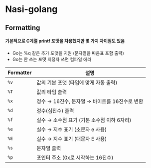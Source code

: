 # Nasi-golang

## Formatting

#### 기본적으로 C계열 printf 포맷을 차용했지만 몇 가지 차이점도 있음
- Go는 %q 같은 추가 포맷을 지원 (문자열을 따옴표 포함 출력)
- Go는 안 쓰는 포맷 지정자 쓰면 컴파일 에러

| Formatter | 설명 |
|-----------|------|
| `%v` | 값의 기본 포맷 (타입에 맞게 자동 출력) |
| `%T` | 값의 타입 출력 |
| `%x` | 정수 → 16진수, 문자열 → 바이트를 16진수로 변환 |
| `%d` | 정수(십진수) 출력 |
| `%f` | 실수 → 소수점 표기 (기본 소수점 이하 6자리) |
| `%e` | 실수 → 지수 표기 (소문자 e 사용) |
| `%E` | 실수 → 지수 표기 (대문자 E 사용) |
| `%s` | 문자열 출력 |
| `%p` | 포인터 주소 (0x로 시작하는 16진수) |

